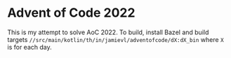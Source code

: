 # Advent of Code 2022

This is my attempt to solve AoC 2022. To build, install Bazel and
build targets `//src/main/kotlin/th/in/jamievl/adventofcode/dX:dX_bin`
where `X` is for each day.

